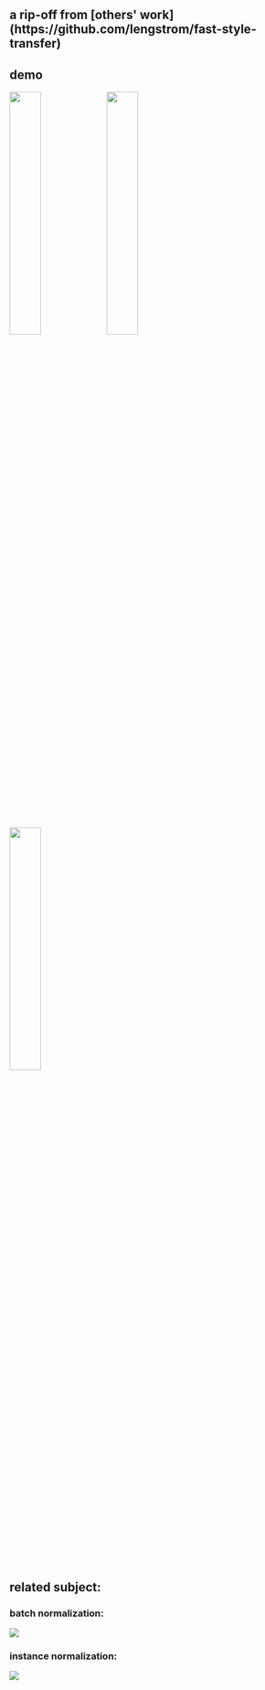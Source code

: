 <h2>a rip-off from [others' work](https://github.com/lengstrom/fast-style-transfer)</h2>



<h2>demo</h2>
<div>
  <img src='https://user-images.githubusercontent.com/35487258/52862026-1c73e900-316f-11e9-8d5b-d7e25778c9df.jpg' width='33%'>
  <img src='https://user-images.githubusercontent.com/35487258/52862070-331a4000-316f-11e9-8c56-d086782a1b3c.jpg' width='33%'>
  <img src='https://user-images.githubusercontent.com/35487258/52861701-44168180-316e-11e9-9e97-0ecfceee46ac.jpg' width='33%'>
</div>

<h2>related subject:</h2>
<h3>batch normalization:</h3>
<div align='left'>
  <img src='https://user-images.githubusercontent.com/35487258/50692626-82009000-106f-11e9-9906-2a1d726c1c14.jpg' >
</div>

<h3>instance normalization:</h3>
<div align='left'>
  <img src='https://user-images.githubusercontent.com/35487258/50692632-89279e00-106f-11e9-8362-6ae054fe3bd0.jpg' >
</div>
